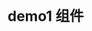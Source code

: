 <!--
 * @Author: error: git config user.name && git config user.email & please set dead value or install git
 * @Date: 2022-06-20 16:50:55
 * @LastEditors: error: git config user.name && git config user.email & please set dead value or install git
 * @LastEditTime: 2022-06-21 10:51:36
 * @FilePath: \demo\docs\components\demo-1.vue
 * @Description: 这是默认设置,请设置`customMade`, 打开koroFileHeader查看配置 进行设置: https://github.com/OBKoro1/koro1FileHeader/wiki/%E9%85%8D%E7%BD%AE
-->
# demo1 组件 
<!-- 组件需要包括在div内，不然显示成文本 -->
<div>
<demo_1></demo_1>
</div>